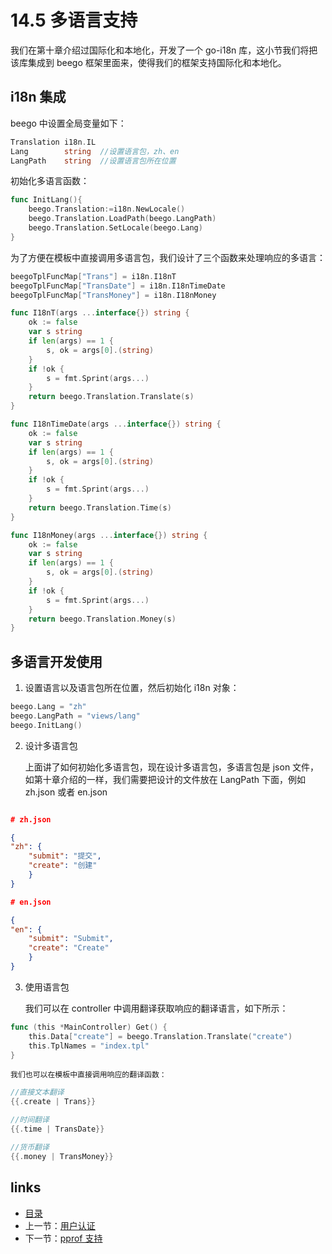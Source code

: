 <!-- {% raw %} -->
# 14.5 多语言支持

我们在第十章介绍过国际化和本地化，开发了一个 go-i18n 库，这小节我们将把该库集成到 beego 框架里面来，使得我们的框架支持国际化和本地化。

## i18n 集成

beego 中设置全局变量如下：

```Go
Translation	i18n.IL  
Lang 		string  //设置语言包，zh、en
LangPath	string  //设置语言包所在位置
```
初始化多语言函数：

```Go
func InitLang(){
    beego.Translation:=i18n.NewLocale()
    beego.Translation.LoadPath(beego.LangPath)
    beego.Translation.SetLocale(beego.Lang)
}
```
为了方便在模板中直接调用多语言包，我们设计了三个函数来处理响应的多语言：

```Go
beegoTplFuncMap["Trans"] = i18n.I18nT
beegoTplFuncMap["TransDate"] = i18n.I18nTimeDate
beegoTplFuncMap["TransMoney"] = i18n.I18nMoney

func I18nT(args ...interface{}) string {
    ok := false
    var s string
    if len(args) == 1 {
        s, ok = args[0].(string)
    }
    if !ok {
        s = fmt.Sprint(args...)
    }
    return beego.Translation.Translate(s)
}

func I18nTimeDate(args ...interface{}) string {
    ok := false
    var s string
    if len(args) == 1 {
        s, ok = args[0].(string)
    }
    if !ok {
        s = fmt.Sprint(args...)
    }
    return beego.Translation.Time(s)
}

func I18nMoney(args ...interface{}) string {
    ok := false
    var s string
    if len(args) == 1 {
        s, ok = args[0].(string)
    }
    if !ok {
        s = fmt.Sprint(args...)
    }
    return beego.Translation.Money(s)
}
```
## 多语言开发使用
1. 设置语言以及语言包所在位置，然后初始化 i18n 对象：

```Go
beego.Lang = "zh"
beego.LangPath = "views/lang"
beego.InitLang()
```
2. 设计多语言包

    上面讲了如何初始化多语言包，现在设计多语言包，多语言包是 json 文件，如第十章介绍的一样，我们需要把设计的文件放在 LangPath 下面，例如 zh.json 或者 en.json
```json

# zh.json

{
"zh": {
    "submit": "提交",
    "create": "创建"
    }
}

# en.json

{
"en": {
    "submit": "Submit",
    "create": "Create"
    }
}
```
3. 使用语言包

    我们可以在 controller 中调用翻译获取响应的翻译语言，如下所示：

```Go
func (this *MainController) Get() {
    this.Data["create"] = beego.Translation.Translate("create")
    this.TplNames = "index.tpl"
}
```
    我们也可以在模板中直接调用响应的翻译函数：

```Go
//直接文本翻译
{{.create | Trans}}

//时间翻译
{{.time | TransDate}}

//货币翻译
{{.money | TransMoney}}
```
## links
   * [目录](<preface.md>)
   * 上一节：[用户认证](<14.4.md>)
   * 下一节：[pprof 支持](<14.6.md>)
<!-- {% endraw %} -->
